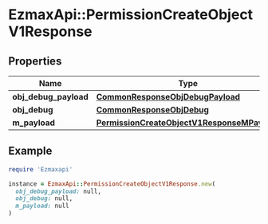 # EzmaxApi::PermissionCreateObjectV1Response

## Properties

| Name | Type | Description | Notes |
| ---- | ---- | ----------- | ----- |
| **obj_debug_payload** | [**CommonResponseObjDebugPayload**](CommonResponseObjDebugPayload.md) |  |  |
| **obj_debug** | [**CommonResponseObjDebug**](CommonResponseObjDebug.md) |  | [optional] |
| **m_payload** | [**PermissionCreateObjectV1ResponseMPayload**](PermissionCreateObjectV1ResponseMPayload.md) |  |  |

## Example

```ruby
require 'Ezmaxapi'

instance = EzmaxApi::PermissionCreateObjectV1Response.new(
  obj_debug_payload: null,
  obj_debug: null,
  m_payload: null
)
```

